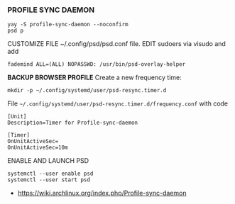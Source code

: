 ### PROFILE SYNC DAEMON 

```
yay -S profile-sync-daemon --noconfirm
psd p
```
CUSTOMIZE FILE ~/.config/psd/psd.conf file.
EDIT sudoers via visudo and add 
```
fademind ALL=(ALL) NOPASSWD: /usr/bin/psd-overlay-helper
```
**BACKUP BROWSER PROFILE**
Create a new frequency time:
```
mkdir -p ~/.config/systemd/user/psd-resync.timer.d
```
File `~/.config/systemd/user/psd-resync.timer.d/frequency.conf` with code 
```
[Unit]
Description=Timer for Profile-sync-daemon

[Timer]
OnUnitActiveSec=
OnUnitActiveSec=10m
```
ENABLE AND LAUNCH PSD
```
systemctl --user enable psd
systemctl --user start psd
```

- https://wiki.archlinux.org/index.php/Profile-sync-daemon
